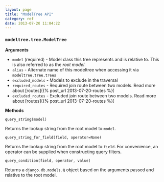 ```yaml
---
layout: page
title: "ModelTree API"
category: ref
date: 2013-07-20 11:04:22
---
```


### `modeltree.tree.ModelTree`

**Arguments**

- `model` (required) - Model class this tree represents and is relative to. This is also referred to as the _root model_.
- `alias` - Alternate name of this modeltree when accessing it via `modeltree.tree.trees`
- `excluded_models` - Models to exclude in the traversal
- `required_routes` - Required join route between two models. Read more about [routes]({% post_url 2013-07-20-routes %})
- `excluded_routes` - Excluded join route between two models. Read more about [routes]({% post_url 2013-07-20-routes %})

**Methods**

`query_string(model)`

Returns the lookup string from the root model to `model`.

`query_string_for_field(field, operator=None)`

Returns the lookup string from the root model to `field`. For convenience, an operator can be supplied when constructing query filters.

`query_condition(field, operator, value)`

Returns a `django.db.models.Q` object based on the arguments passed and relative to the root model.
